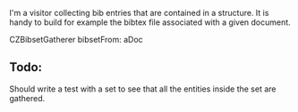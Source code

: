 I'm a visitor collecting bib entries that are contained in a structure.
It is handy to build for example the bibtex file associated with a given document.

CZBibsetGatherer bibsetFrom: aDoc

Todo:
--------
Should write a test with a set to see that all the entities inside the set are gathered.